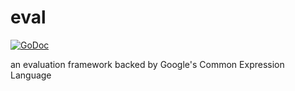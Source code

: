 # eval

[![GoDoc](https://godoc.org/github.com/graphikDB/eval?status.svg)](https://godoc.org/github.com/graphikDB/eval)

an evaluation framework backed by Google's Common Expression Language
